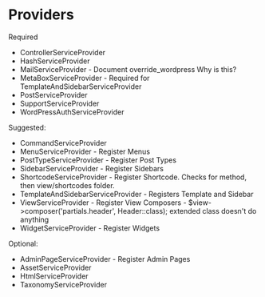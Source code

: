 # Providers

Required
- ControllerServiceProvider
- HashServiceProvider
- MailServiceProvider - Document override_wordpress Why is this?
- MetaBoxServiceProvider - Required for TemplateAndSidebarServiceProvider
- PostServiceProvider
- SupportServiceProvider
- WordPressAuthServiceProvider
    
Suggested:
- CommandServiceProvider
- MenuServiceProvider - Register Menus
- PostTypeServiceProvider - Register Post Types
- SidebarServiceProvider - Register Sidebars
- ShortcodeServiceProvider - Register Shortcode. Checks for method, then view/shortcodes folder.
- TemplateAndSidebarServiceProvider - Registers Template and Sidebar
- ViewServiceProvider - Register View Composers - $view->composer('partials.header', Header::class); extended class doesn't do anything
- WidgetServiceProvider - Register Widgets
    
Optional:
- AdminPageServiceProvider - Register Admin Pages
- AssetServiceProvider
- HtmlServiceProvider
- TaxonomyServiceProvider